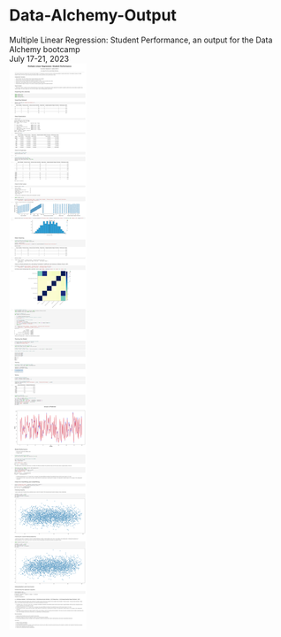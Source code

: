 # Data-Alchemy-Output
Multiple Linear Regression: Student Performance,  an output for the Data Alchemy bootcamp <br>
July 17-21, 2023
<br>
![data_alchemy_output](https://github.com/johanncatalla/Data-Alchemy-Output/blob/main/main%20(1).jpg)
